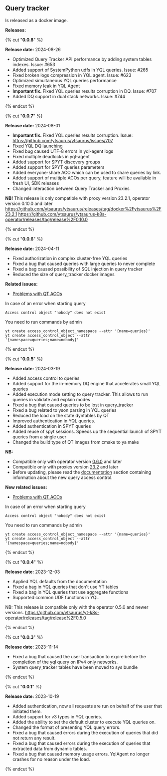 ## Query tracker


Is released as a docker image.




**Releases:**

{% cut "**0.0.8**" %}

**Release date:** 2024-08-26


- Optimized Query Tracker API performance by adding system tables indexes. Issue: #653
- Added support of SystemPython udfs in YQL queries. Issue: #265
- Fixed broken logs compression in YQL agent. Issue: #623
- Optimized simultaneous YQL queries performance
- Fixed memory leak in YQL Agent
- **Important fix.** Fixed YQL queries results corruption in DQ. Issue: #707
- Added DQ support in dual stack networks. Issue: #744

{% endcut %}


{% cut "**0.0.7**" %}

**Release date:** 2024-08-01


- **Important fix.** Fixed YQL queries results corruption. Issue: https://github.com/ytsaurus/ytsaurus/issues/707
- Fixed YQL DQ launching
- Fixed bug caused UTF-8 errors in yql-agent logs 
- Fixed multiple deadlocks in yql-agent
- Added support for SPYT discovery groups
- Added support for SPYT queries parameters
- Added everyone-share ACO which can be used to share queries by link.
- Added support of multiple ACOs per query, feature will be available in fresh UI, SDK releases
- Changed interaction between Query Tracker and Proxies

**NB!** This release is only compatible with proxy version 23.2.1, operator version 0.10.0 and later
https://github.com/ytsaurus/ytsaurus/releases/tag/docker%2Fytsaurus%2F23.2.1
https://github.com/ytsaurus/ytsaurus-k8s-operator/releases/tag/release%2F0.10.0


{% endcut %}


{% cut "**0.0.6**" %}

**Release date:** 2024-04-11


- Fixed authorization in complex cluster-free YQL queries
- Fixed a bug that caused queries with large queries to never complete
- Fixed a bag caused possibility of SQL injection in query tracker
- Reduced the size of query_tracker docker images

**Related issues:**
- [Problems with QT ACOs](https://github.com/ytsaurus/yt-k8s-operator/issues/176)

In case of an error when starting query
```
Access control object "nobody" does not exist
```
You need to run commands by admin
```
yt create access_control_object_namespace --attr '{name=queries}'
yt create access_control_object --attr '{namespace=queries;name=nobody}'
```



{% endcut %}


{% cut "**0.0.5**" %}

**Release date:** 2024-03-19


- Added access control to queries
- Added support for the in‑memory DQ engine that accelerates small YQL queries
- Added execution mode setting to query tracker. This allows to run queries in validate and explain modes
- Fixed a bug that caused queries to be lost in query_tracker
- Fixed a bug related to yson parsing in YQL queries
- Reduced the load on the state dyntables by QT
- Improved authentication in YQL queries.
- Added authentication in SPYT queries
- Added reuse of spyt sessions. Speeds up the sequential launch of SPYT queries from a single user
- Changed the build type of QT images from cmake to ya make

**NB:**
- Compatible only with operator version [0.6.0](https://github.com/ytsaurus/yt-k8s-operator/releases/tag/release%2F0.6.0) and later
- Compatible only with proxies version [23.2](https://github.com/ytsaurus/ytsaurus/releases/tag/docker%2Fytsaurus%2F23.2.0) and later
- Before updating, please read the [documentation](https://ytsaurus.tech/docs/ru/user-guide/query-tracker#access-control) section containing information about the new query access control.

**New related issues:**
- [Problems with QT ACOs](https://github.com/ytsaurus/yt-k8s-operator/issues/176)

In case of an error when starting query
```
Access control object "nobody" does not exist
```
You need to run commands by admin
```
yt create access_control_object_namespace --attr '{name=queries}'
yt create access_control_object --attr '{namespace=queries;name=nobody}'
```



{% endcut %}


{% cut "**0.0.4**" %}

**Release date:** 2023-12-03


- Applied YQL defaults from the documentation
- Fixed a bag in YQL queries that don't use YT tables
- Fixed a bag in YQL queries that use aggregate functions
- Supported common UDF functions in YQL

NB: This release is compatible only with the operator 0.5.0 and newer versions.
https://github.com/ytsaurus/yt-k8s-operator/releases/tag/release%2F0.5.0



{% endcut %}


{% cut "**0.0.3**" %}

**Release date:** 2023-11-14


- Fixed a bug that caused the user transaction to expire before the completion of the yql query on IPv4 only networks. 
- System query_tracker tables have been moved to sys bundle


{% endcut %}


{% cut "**0.0.1**" %}

**Release date:** 2023-10-19


- Added authentication, now all requests are run on behalf of the user that initiated them.
- Added support for v3 types in YQL queries.
- Added the ability to set the default cluster to execute YQL queries on.
- Changed the format of presenting YQL query errors.
- Fixed a bug that caused errors during the execution of queries that did not return any result.
- Fixed a bug that caused errors during the execution of queries that extracted data from dynamic tables.
- Fixed a bug that caused memory usage errors. YqlAgent no longer crashes for no reason under the load.


{% endcut %}

